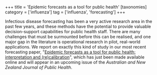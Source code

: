 +++
title = 'Epidemic forecasts as a tool for public health'
[taxonomies]
category = ['influenza']
tag = ['influenza', 'forecasting']
+++

Infectious disease forecasting has been a very active research area in the
past few years, and these methods have the potential to provide valuable
decision-support capabilities for public health staff.
There are many challenges that must be surmounted before this can be realised,
and one major gap in the literature is operational research in pilot,
real-world applications.
We report on exactly this kind of study in our most recent forecasting paper,
"[Epidemic forecasts as a tool for public health: interpretation and
(re)calibration](http://dx.doi.org/10.1111/1753-6405.12750)", which has just
been made available online and will appear in an upcoming issue of the
*Australian and New Zealand Journal of Public Health*.
